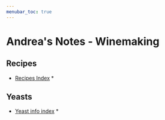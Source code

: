 ```yaml
---
menubar_toc: true
---
```


# Andrea's Notes - Winemaking

## Recipes
* [Recipes Index](Recipes/Index.md)
    * 

## Yeasts
* [Yeast info index](Yeasts/index.md)
    * 